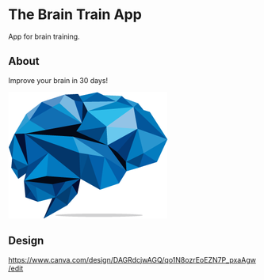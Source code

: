 # The Brain Train App

App for brain training.

## About

Improve your brain in 30 days!

![Alt text](image.png)

## Design

https://www.canva.com/design/DAGRdcjwAGQ/qo1N8ozrEoEZN7P_pxaAgw/edit

